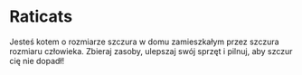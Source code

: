 # Raticats
 Jesteś kotem o rozmiarze szczura w domu zamieszkałym przez szczura rozmiaru człowieka. Zbieraj zasoby, ulepszaj swój sprzęt i pilnuj, aby szczur cię nie dopadł!
